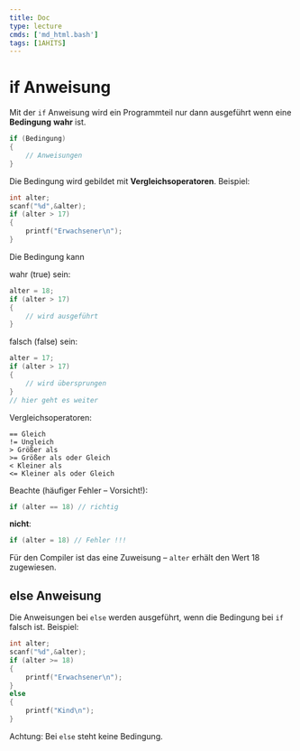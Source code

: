 ```yaml
---
title: Doc
type: lecture
cmds: ['md_html.bash']
tags: [1AHITS]
---
```


# if Anweisung

Mit der `if` Anweisung wird ein Programmteil nur dann ausgeführt wenn eine **Bedingung** **wahr** ist.

```c
if (Bedingung)
{
	// Anweisungen
}
```

Die Bedingung wird gebildet mit **Vergleichsoperatoren**.
Beispiel:

```c
int alter;
scanf("%d",&alter);
if (alter > 17)	
{
	printf("Erwachsener\n");
}
```

Die Bedingung kann


wahr (true) sein:
```c
alter = 18;
if (alter > 17)	
{
	// wird ausgeführt
}
```


falsch (false) sein:
```c
alter = 17;
if (alter > 17)	
{
	// wird übersprungen
}
// hier geht es weiter
```


Vergleichsoperatoren:

	== Gleich
	!= Ungleich
	> Größer als
	>= Größer als oder Gleich
	< Kleiner als
	<= Kleiner als oder Gleich


Beachte (häufiger Fehler – Vorsicht!):
```c
if (alter == 18) // richtig
```

**nicht**:
```c
if (alter = 18) // Fehler !!!
```

Für den Compiler ist das eine Zuweisung – `alter` erhält den Wert 18 zugewiesen. 


## else Anweisung

Die Anweisungen bei `else` werden ausgeführt, wenn die Bedingung bei `if` falsch ist.
Beispiel:
```c
int alter;
scanf("%d",&alter);
if (alter >= 18)
{
	printf("Erwachsener\n");
}
else
{
	printf("Kind\n");
}
```
Achtung: Bei `else` steht keine Bedingung.
